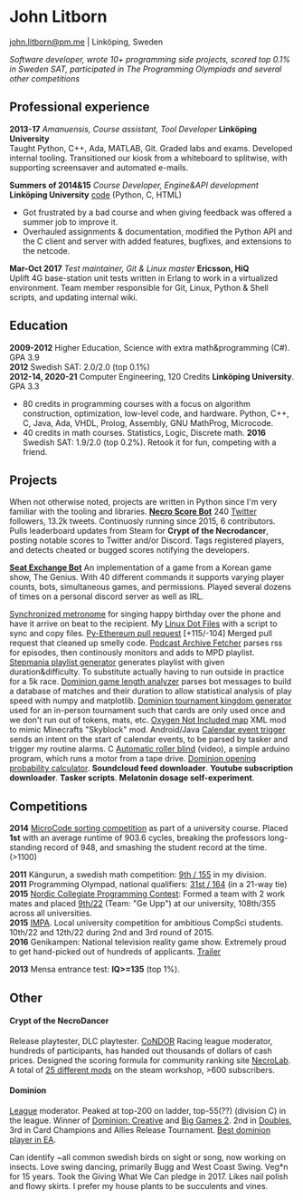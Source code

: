 # John Litborn
john.litborn@pm.me | Linköping, Sweden

*Software developer, wrote 10+ programming side projects, scored top 0.1\% in Sweden SAT, participated in The Programming Olympiads and several other competitions*

## Professional experience
**2013-17** *Amanuensis, Course assistant, Tool Developer* **Linköping University**  
Taught Python, C++, Ada, MATLAB, Git. Graded labs and exams. Developed internal tooling. Transitioned our kiosk from a whiteboard to splitwise, with supporting screensaver and automated e-mails.

**Summers of 2014&15** *Course Developer, Engine&API development* **Linköping University**
[code](https://github.com/jakkdl/XPilot-AI\_LiU\_fork) (Python, C, HTML)  
* Got frustrated by a bad course and when giving feedback was offered a summer job to improve it.
* Overhauled assignments & documentation, modified the Python API and the C client and server with added features, bugfixes, and extensions to the netcode.

**Mar-Oct 2017**
*Test maintainer, Git & Linux master*
**Ericsson, HiQ**  
Uplift 4G base-station unit tests written in Erlang to work in a virtualized environment. Team member responsible for Git, Linux, Python & Shell scripts, and updating internal wiki.

## Education
**2009-2012** Higher Education, Science with extra math&programming (C#). GPA 3.9  
**2012** Swedish SAT: 2.0/2.0 (top 0.1\%)  
**2012-14, 2020-21** Computer Engineering, 120 Credits **Linköping University**. GPA 3.3
* 80 credits in programming courses with a focus on algorithm construction, optimization, low-level code, and hardware. Python, C++, C, Java, Ada, VHDL, Prolog, Assembly, GNU MathProg, Microcode.
* 40 credits in math courses. Statistics, Logic, Discrete math.
**2016** Swedish SAT: 1.9/2.0 (top 0.2\%). Retook it for fun, competing with a friend.

## Projects
When not otherwise noted, projects are written in Python since I'm very familiar with the tooling and libraries.
[**Necro Score Bot**](https://github.com/jakkdl/necro\_score\_bot)
240 [Twitter](https://twitter.com/necro\_score\_bot) followers, 13.2k tweets.
Continuosly running since 2015, 6 contributors.  
Pulls leaderboard updates from Steam for **Crypt of the Necrodancer**, posting notable scores to Twitter and/or Discord.
Tags registered players, and detects cheated or bugged scores notifying the developers.

[**Seat Exchange Bot**](https://github.com/jakkdl/seat\_exchange) 
An implementation of a game from a Korean game show, The Genius.
With 40 different commands it supports varying player counts, bots, simultaneous games, and permissions.
Played several dozens of times on a personal discord server as well as IRL.

[Synchronized metronome](https://github.com/jakkdl/random/blob/master/synchronized\_metronome.py) for singing happy birthday over the phone and have it arrive on beat to the recipient.
My [Linux Dot Files](https://github.com/jakkdl/dotfiles) with a script to sync and copy files.
[Py-Ethereum pull request](https://github.com/ethereum/py-evm/pull/290) [+115/-104] Merged pull request that cleaned up smelly code.
[Podcast Archive Fetcher](https://github.com/jakkdl/random/blob/master/podcast\_archive\_mode.py) parses rss for episodes, then continously monitors and adds to MPD playlist.
[Stepmania playlist generator](https://github.com/jakkdl/random/blob/master/stepmania\_mixtape.py) generates playlist with given duration&difficulty. To substitute actually having to run outside in practice for a 5k race.
[Dominion game length analyzer](https://github.com/jakkdl/dominion\_game\_length) parses bot messages to build a database of matches and their duration to allow statistical analysis of play speed with numpy and matplotlib.
[Dominion tournament kingdom generator](https://github.com/jakkdl/dominion\_tournament\_tools) used for an in-person tournament such that cards are only used once and we don't run out of tokens, mats, etc.
[Oxygen Not Included map](https://github.com/jakkdl/Oxygen-Not-Included\_Mods) XML mod to mimic Minecrafts "Skyblock" mod.
Android/Java [Calendar event trigger](https://github.com/jakkdl/routine\_trigger) sends an intent on the start of calendar events, to be parsed by tasker and trigger my routine alarms.
C [Automatic roller blind](https://vimeo.com/manage/videos/229001221) (video), a simple arduino program, which runs a motor from a tape drive.
[Dominion opening probability calculator](https://github.com/jakkdl/random/blob/master/dominion\_openings.py).
**Soundcloud feed downloader**.
**Youtube subscription downloader**.
**Tasker scripts**.
**Melatonin dosage self-experiment**.

## Competitions
**2014** [MicroCode sorting competition](https://www.isy.liu.se/en/edu/kurs/TSEA83/laboration/lab\_mikro.html) as part of a university course. Placed **1st** with an average runtime of 903.6 cycles, breaking the professors long-standing record of 948, and smashing the student record at the time. (>1100)

**2011** Kängurun, a swedish math competition: [9th / 155](http://ncm.gu.se/2005) in my division.  
**2011** Programming Olympad, national qualifiers: [31st / 164](https://progolymp.se/2011/skolkval/resultat-mer) (in a 21-way tie)  
**2015** [Nordic Collegiate Programming Contest](https://nordic.icpc.io/): Formed a team with 2 work mates and placed [9th/22](https://ncpc15.kattis.com/standings?filter=352) (Team: "Ge Upp") at our university, 108th/355 across all universities.  
**2015** [IMPA](https://www.ida.liu.se/projects/impa/new/). Local university competition for ambitious CompSci students. 10th/22 and 12th/22 during 2nd and 3rd round of 2015.  
**2016** Genikampen: National television reality game show. Extremely proud to get hand-picked out of hundreds of applicants. [Trailer](https://www.google.com/url?q=https://www.youtube.com/watch?v=3DFU\_3bgWtrS8)

**2013** Mensa entrance test: **IQ>=135** (top 1\%). 

## Other
#### Crypt of the NecroDancer
Release playtester, DLC playtester. [CoNDOR](https://condor.live/) Racing league moderator, hundreds of participants, has handed out thousands of dollars of cash prices. Designed the scoring formula for community ranking site [NecroLab](https://necrolab.com/). A total of [25 different mods](https://steamcommunity.com/profiles/76561198074553183/myworkshopfiles/?appid=247080) on the steam workshop, >600 subscribers.
#### Dominion
[League](https://dominionleague.org) moderator. Peaked at top-200 on ladder, top-55(??) (division C) in the league. Winner of [Dominion: Creative](https://www.youtube.com/watch?v=xGnn6WoPi-c) and [Big Games 2](https://www.youtube.com/watch?v=dRprh77drV0). 2nd in [Doubles](https://www.youtube.com/watch?v=o-I0zyhcQMs), 3rd in Card Champions and Allies Release Tournament.  [Best dominion player in EA](https://twitter.com/LinchZhang/status/1520843927661813760).

Can identify ~all common swedish birds on sight or song, now working on insects. Love swing dancing, primarily Bugg and West Coast Swing. Veg*n for 15 years. Took the Giving What We Can pledge in 2017. Likes nail polish and flowy skirts. I prefer my house plants to be succulents and vines.

